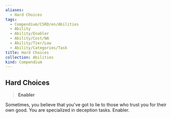```yaml
---
aliases:
  - Hard Choices
tags:
  - Compendium/CSRD/en/Abilities
  - Ability
  - Ability/Enabler
  - Ability/Cost/NA
  - Ability/Tier/Low
  - Ability/Categories/Task
title: Hard Choices
collection: Abilities
kind: Compendium
---
```

## Hard Choices  
>**Enabler**
  
Sometimes, you believe that you've got to lie to those who trust you for their own good. You are specialized in deception tasks. Enabler.